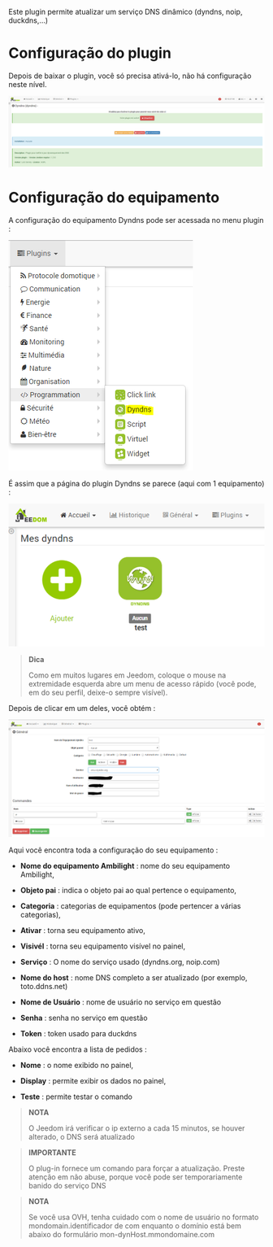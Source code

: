 Este plugin permite atualizar um serviço DNS dinâmico
(dyndns, noip, duckdns,…)

Configuração do plugin 
=======================

Depois de baixar o plugin, você só precisa ativá-lo,
não há configuração neste nível.

![dyndns](../images/dyndns.PNG)

Configuração do equipamento 
=============================

A configuração do equipamento Dyndns pode ser acessada no menu
plugin :

![dyndns2](../images/dyndns2.PNG)

É assim que a página do plugin Dyndns se parece (aqui com 1
equipamento) :

![dyndns3](../images/dyndns3.PNG)

> **Dica**
>
> Como em muitos lugares em Jeedom, coloque o mouse na extremidade esquerda
> abre um menu de acesso rápido (você pode, em
> do seu perfil, deixe-o sempre visível).

Depois de clicar em um deles, você obtém :

![dyndns4](../images/dyndns4.PNG)

Aqui você encontra toda a configuração do seu equipamento :

-   **Nome do equipamento Ambilight** : nome do seu equipamento
    Ambilight,

-   **Objeto pai** : indica o objeto pai ao qual pertence
    o equipamento,

-   **Categoria** : categorias de equipamentos (pode pertencer a
    várias categorias),

-   **Ativar** : torna seu equipamento ativo,

-   **Visivél** : torna seu equipamento visível no painel,

-   **Serviço** : O nome do serviço usado (dyndns.org, noip.com)

-   **Nome do host** : nome DNS completo a ser atualizado (por exemplo, toto.ddns.net)

-   **Nome de Usuário** : nome de usuário no serviço em questão

-   **Senha** : senha no serviço em questão

-   **Token** : token usado para duckdns

Abaixo você encontra a lista de pedidos :

-   **Nome** : o nome exibido no painel,

-   **Display** : permite exibir os dados no painel,

-   **Teste** : permite testar o comando

> **NOTA**
>
> O Jeedom irá verificar o ip externo a cada 15 minutos, se houver
> alterado, o DNS será atualizado

> **IMPORTANTE**
>
> O plug-in fornece um comando para forçar a atualização. Preste atenção em
> não abuse, porque você pode ser temporariamente banido do serviço
> DNS

> **NOTA**
>
> Se você usa OVH, tenha cuidado com o nome de usuário no formato
> mondomain.identificador de com enquanto o domínio está bem abaixo do
> formulário mon-dynHost.mmondomaine.com
